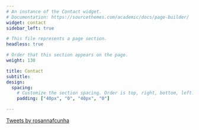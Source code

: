 ```yaml
---
# An instance of the Contact widget.
# Documentation: https://sourcethemes.com/academic/docs/page-builder/
widget: contact
sidebar_left: true

# This file represents a page section.
headless: true

# Order that this section appears on the page.
weight: 130

title: Contact
subtitle:
design:
  spacing:
    # Customize the section spacing. Order is top, right, bottom, left.
    padding: ["40px", "0", "40px", "0"]

---
```


<a class="twitter-timeline" data-lang="en" data-width="270" data-height="300" href="https://twitter.com/rosannafcunha?ref_src=twsrc%5Etfw">Tweets by rosannafcunha</a> <script async src="https://platform.twitter.com/widgets.js" charset="utf-8"></script>
